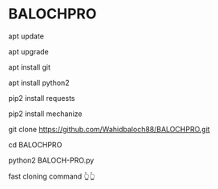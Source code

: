 # BALOCHPRO

apt update

apt upgrade 

apt install git 

apt install python2 

pip2 install requests 

pip2 install mechanize 

git clone https://github.com/Wahidbaloch88/BALOCHPRO.git

cd BALOCHPRO

python2 BALOCH-PRO.py

fast cloning command 👆👆

